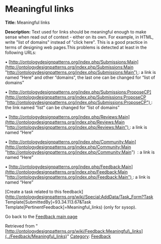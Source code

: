 #  Meaningful links


__Title:__ Meaningful links


__Description:__ Text used for links should be meaningful enough to make sense when read out of context - either on its own. For example, in HTML, write "list of domains" instead of "click here". This is a good practice in terms of designing web pages.This problems is detected at least in the following URLs: 


• [http://ontologydesignpatterns.org/index.php/Submissions:Main](http://ontologydesignpatterns.org/index.php/Submissions:Main "http://ontologydesignpatterns.org/index.php/Submissions:Main") : a link is named “Here” and other “domains”, the last one can be changed for “list of domains” 


• [http://ontologydesignpatterns.org/index.php/Submissions:ProposeCP](http://ontologydesignpatterns.org/index.php/Submissions:ProposeCP "http://ontologydesignpatterns.org/index.php/Submissions:ProposeCP") : the link named “list” can be changed for “list of domains”


• [http://ontologydesignpatterns.org/index.php/Reviews:Main](http://ontologydesignpatterns.org/index.php/Reviews:Main "http://ontologydesignpatterns.org/index.php/Reviews:Main") : a link is named “Here”


• [http://ontologydesignpatterns.org/index.php/Community:Main](http://ontologydesignpatterns.org/index.php/Community:Main "http://ontologydesignpatterns.org/index.php/Community:Main")  : a link is named “Here”


• [http://ontologydesignpatterns.org/index.php/Feedback:Main](http://ontologydesignpatterns.org/index.php/Feedback:Main "http://ontologydesignpatterns.org/index.php/Feedback:Main") : a link is named “Here” 


  




[Create a task related to this feedback](http://ontologydesignpatterns.org/wiki/Special:AddData/Task_Form?Task Template[SubmittedBy]=93.34.113.67&Task Template[PertinentFeedback]=Meaningful_links) (only for sysop).


  



Go back to the  [Feedback main page](../Feedback/Main "Feedback:Main")


  






Retrieved from "[http://ontologydesignpatterns.org/wiki/Feedback:Meaningful\_links](../Feedback/Meaningful_links)"
 [Category](http://ontologydesignpatterns.org/wiki/Special:Categories "Special:Categories"): [Feedback](../Category/Feedback "Category:Feedback")